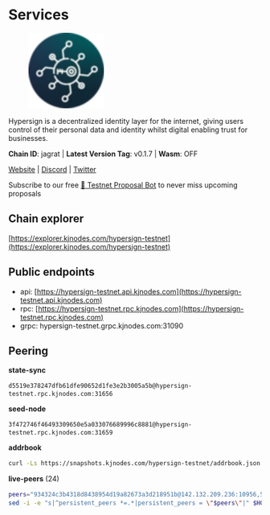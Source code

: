 # Services

<figure><img src="https://raw.githubusercontent.com/kj89/cosmos-images/main/logos/hypersign.png" width="150" alt=""><figcaption></figcaption></figure>

Hypersign is a decentralized identity layer for the internet, giving  users control of their personal data and identity whilst digital  enabling trust for businesses.

**Chain ID**: jagrat | **Latest Version Tag**: v0.1.7 | **Wasm**: OFF

[Website](https://hypersign.id) | [Discord](https://discord.gg/DmuUjMrHVw) | [Twitter](https://twitter.com/hypersignchain)



Subscribe to our free [🤖 Testnet Proposal Bot](https://t.me/kjnodes_testnet_proposal_bot) to never miss upcoming proposals


## Chain explorer
[https://explorer.kjnodes.com/hypersign-testnet](https://explorer.kjnodes.com/hypersign-testnet)

## Public endpoints

* api: [https://hypersign-testnet.api.kjnodes.com](https://hypersign-testnet.api.kjnodes.com)
* rpc: [https://hypersign-testnet.rpc.kjnodes.com](https://hypersign-testnet.rpc.kjnodes.com)
* grpc: hypersign-testnet.grpc.kjnodes.com:31090

## Peering

**state-sync**

```text
d5519e378247dfb61dfe90652d1fe3e2b3005a5b@hypersign-testnet.rpc.kjnodes.com:31656
```

**seed-node**

```text
3f472746f46493309650e5a033076689996c8881@hypersign-testnet.rpc.kjnodes.com:31659
```

**addrbook**
```bash
curl -Ls https://snapshots.kjnodes.com/hypersign-testnet/addrbook.json > $HOME/.hid-node/config/addrbook.json
```

**live-peers** (24)
```bash
peers="934324c3b4318d8438954d19a82673a3d218951b@142.132.209.236:10956,55b3cf307182091e60b774712733231a8cc7f448@89.163.132.156:31656,e7bb31c8fdd8d26a739bfd87cdf3ba7a8f90406e@65.21.145.228:31656,5c2a752c9b1952dbed075c56c600c3a79b58c395@185.16.39.158:26926,4e08d5b0cb43c8d5ffc42987a5166bab2a04a93b@65.109.92.240:21066,eaf27acc810a3d6728dde972ebad26810cce0ae6@65.108.229.233:26656,28fa150b5a843c9bdf2889f31f4ff8ac75c17be9@185.196.20.153:26656,fbc7ce82f02e24257395dc0310ad2921ea61e199@65.109.92.148:61156,bd2ae9f1c42183104719f7c44be078bb7d282a61@65.109.92.241:11056,1de2abae74a4c5fd7d96d9869ef02187f81498f0@134.209.238.66:26656,1e3f0aeb6f2a2017b122af2461a75c9695790954@65.108.233.109:10956,610843eda2f0388cb8e75917e8c1f63350bd3bd1@154.26.131.130:16656,62c3f3e5214495593ad204f3c6cd879f3f4ed6a9@5.9.79.121:26656,9876d1b1e5b5968c1c729559325dd909f93c1d34@65.108.238.61:56656,54f5df8d6516ead7099191776d9ee2048e0ec947@95.214.53.46:26656,8cea64ccd4a1ac20a1640878f44c7fcb8b57bef5@64.226.113.192:31656,bbbd2b6da27d29648b4a429885601d8a024633f8@46.166.172.249:31656,de1f980cc59bdb2457202768d4b4d964d783789e@167.235.21.165:36656,b09953bd16cdb17576c4fc356e39773a8e500133@149.202.73.104:11456,d5519e378247dfb61dfe90652d1fe3e2b3005a5b@65.109.68.190:31656,d7c9b9a3c3a6c5f4ccdfb37a8358755b277271c1@3.110.226.164:26656,efcb16ec33d8e6233d1068fff679c6fd64bf5802@65.108.225.158:10956,ec5127072c252f7246fb66f7e7762423a23ff6bd@154.12.228.93:31656,a3f3d6dba11bfe080693938666064b2324fbaccf@88.99.164.158:11056"
sed -i -e "s|^persistent_peers *=.*|persistent_peers = \"$peers\"|" $HOME/.hid-node/config/config.toml
```
